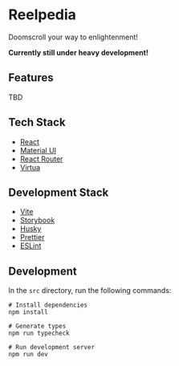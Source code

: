# Reelpedia
Doomscroll your way to enlightenment!

**Currently still under heavy development!**

## Features
TBD

## Tech Stack
- [React](https://react.dev)
- [Material UI](https://mui.com/material-ui)
- [React Router](https://reactrouter.com)
- [Virtua](https://github.com/inokawa/virtua)

## Development Stack
- [Vite](https://vite.dev)
- [Storybook](https://storybook.js.org)
- [Husky](https://typicode.github.io/husky)
- [Prettier](https://prettier.io)
- [ESLint](https://eslint.org)

## Development
In the `src` directory, run the following commands:
```
# Install dependencies
npm install

# Generate types
npm run typecheck

# Run development server
npm run dev
```
